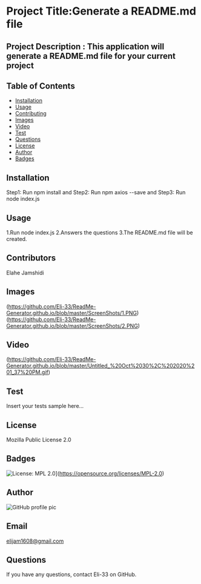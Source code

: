 
 
  # Project Title:Generate a README.md file

  ## Project Description : This application will generate a README.md file for your current project

  ## Table of Contents
  * [Installation](#installation)
  * [Usage](#usage)
  * [Contributing](#contributing)
  * [Images](#Images)
  * [Video](#Video)
  * [Test](#test)
  * [Questions](#questions)
  * [License](#license)
  * [Author](#Author)
  * [Badges](#badges)

  ## Installation
  Step1: Run npm install and Step2: Run npm axios --save and Step3: Run node index.js

  ## Usage
  1.Run node index.js 2.Answers the questions 3.The README.md file will be created. 

  ## Contributors
   Elahe Jamshidi

  ## Images
  (https://github.com/Eli-33/ReadMe-Generator.github.io/blob/master/ScreenShots/1.PNG)
  (https://github.com/Eli-33/ReadMe-Generator.github.io/blob/master/ScreenShots/2.PNG)

  ## Video
  (https://github.com/Eli-33/ReadMe-Generator.github.io/blob/master/Untitled_%20Oct%2030%2C%202020%201_37%20PM.gif)

  ## Test
  Insert your tests sample here...

  
  ## License
  Mozilla Public License 2.0

  ## Badges
  ![License: MPL 2.0](https://img.shields.io/badge/License-MPL%202.0-brightgreen.svg)](https://opensource.org/licenses/MPL-2.0)
  
  ## Author 
  ![GitHub profile pic](https://avatars1.githubusercontent.com/u/66298307?v=4)

  ## Email
  elijam1608@gmail.com

  ## Questions
  If you have any questions, contact Eli-33 on GitHub.


